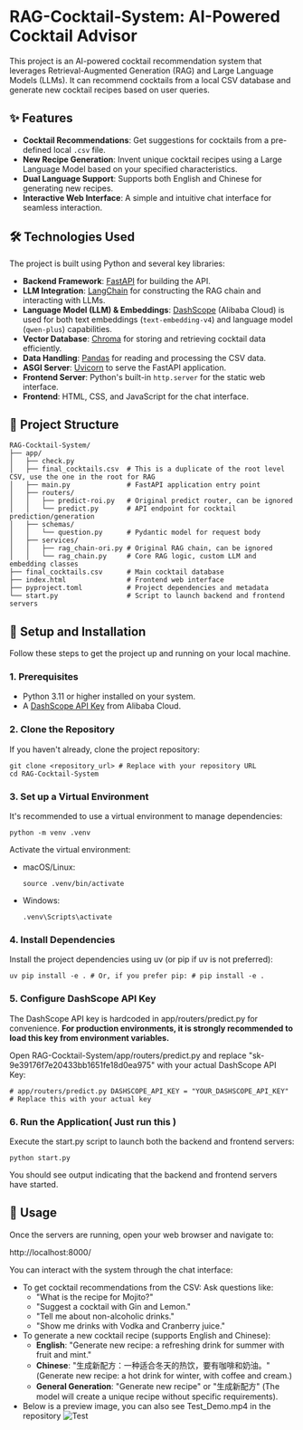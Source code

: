 # RAG-Cocktail-System: AI-Powered Cocktail Advisor

This project is an AI-powered cocktail recommendation system that leverages Retrieval-Augmented Generation (RAG) and Large Language Models (LLMs). It can recommend cocktails from a local CSV database and generate new cocktail recipes based on user queries.

## ✨ Features

- **Cocktail Recommendations**: Get suggestions for cocktails from a pre-defined local `.csv` file.
- **New Recipe Generation**: Invent unique cocktail recipes using a Large Language Model based on your specified characteristics.
- **Dual Language Support**: Supports both English and Chinese for generating new recipes.
- **Interactive Web Interface**: A simple and intuitive chat interface for seamless interaction.

## 🛠️ Technologies Used

The project is built using Python and several key libraries:

- **Backend Framework**: [FastAPI](https://fastapi.tiangolo.com/) for building the API.
- **LLM Integration**: [LangChain](https://www.langchain.com/) for constructing the RAG chain and interacting with LLMs.
- **Language Model (LLM) & Embeddings**: [DashScope](https://www.dashscope.cn/) (Alibaba Cloud) is used for both text embeddings (`text-embedding-v4`) and language model (`qwen-plus`) capabilities.
- **Vector Database**: [Chroma](https://www.trychroma.com/) for storing and retrieving cocktail data efficiently.
- **Data Handling**: [Pandas](https://pandas.pydata.org/) for reading and processing the CSV data.
- **ASGI Server**: [Uvicorn](https://www.uvicorn.org/) to serve the FastAPI application.
- **Frontend Server**: Python's built-in `http.server` for the static web interface.
- **Frontend**: HTML, CSS, and JavaScript for the chat interface.

## 📂 Project Structure

```plaintext
RAG-Cocktail-System/
├── app/
│   ├── check.py
│   ├── final_cocktails.csv  # This is a duplicate of the root level CSV, use the one in the root for RAG
│   ├── main.py              # FastAPI application entry point
│   ├── routers/
│   │   ├── predict-roi.py   # Original predict router, can be ignored
│   │   └── predict.py       # API endpoint for cocktail prediction/generation
│   ├── schemas/
│   │   └── question.py      # Pydantic model for request body
│   ├── services/
│   │   ├── rag_chain-ori.py # Original RAG chain, can be ignored
│   │   └── rag_chain.py     # Core RAG logic, custom LLM and embedding classes
├── final_cocktails.csv      # Main cocktail database
├── index.html               # Frontend web interface
├── pyproject.toml           # Project dependencies and metadata
└── start.py                 # Script to launch backend and frontend servers
```

## 🚀 Setup and Installation

Follow these steps to get the project up and running on your local machine.

### 1. Prerequisites

- Python 3.11 or higher installed on your system.
- A [DashScope API Key](https://dashscope.console.aliyun.com/apiKey) from Alibaba Cloud.

### 2. Clone the Repository

If you haven't already, clone the project repository:

```
git clone <repository_url> # Replace with your repository URL 
cd RAG-Cocktail-System
```

### 3. Set up a Virtual Environment

It's recommended to use a virtual environment to manage dependencies:

```
python -m venv .venv
```

Activate the virtual environment:

- macOS/Linux:

  `source .venv/bin/activate`

- Windows:

  `.venv\Scripts\activate`

### 4. Install Dependencies

Install the project dependencies using uv (or pip if uv is not preferred):

```
uv pip install -e . # Or, if you prefer pip: # pip install -e .
```

### 5. Configure DashScope API Key

The DashScope API key is hardcoded in app/routers/predict.py for convenience. **For production environments, it is strongly recommended to load this key from environment variables.**

Open RAG-Cocktail-System/app/routers/predict.py and replace "sk-9e39176f7e20433bb1651fe18d0ea975" with your actual DashScope API Key:

```
# app/routers/predict.py DASHSCOPE_API_KEY = "YOUR_DASHSCOPE_API_KEY"  # Replace this with your actual key
```

### 6. Run the Application( Just run this )

Execute the start.py script to launch both the backend and frontend servers:

```
python start.py
```

You should see output indicating that the backend and frontend servers have started.

## 🚀 Usage

Once the servers are running, open your web browser and navigate to:

http://localhost:8000/

You can interact with the system through the chat interface:

- To get cocktail recommendations from the CSV: Ask questions like:
  - "What is the recipe for Mojito?"
  - "Suggest a cocktail with Gin and Lemon."
  - "Tell me about non-alcoholic drinks."
  - "Show me drinks with Vodka and Cranberry juice."
- To generate a new cocktail recipe (supports English and Chinese):
  - **English**: "Generate new recipe: a refreshing drink for summer with fruit and mint."
  - **Chinese**: "生成新配方：一种适合冬天的热饮，要有咖啡和奶油。" (Generate new recipe: a hot drink for winter, with coffee and cream.)
  - **General Generation**: "Generate new recipe" or "生成新配方" (The model will create a unique recipe without specific requirements).
 - Below is a preview image, you can also see Test_Demo.mp4 in the repository
![Test](https://github.com/user-attachments/assets/a450e07d-24e6-4977-815c-6e7454cb6b50)
